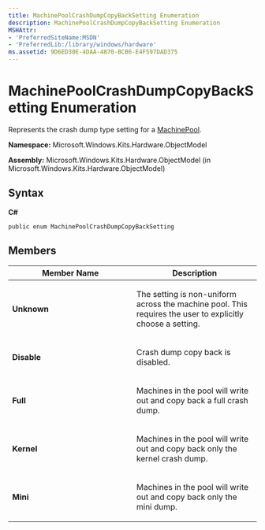 ```yaml
---
title: MachinePoolCrashDumpCopyBackSetting Enumeration
description: MachinePoolCrashDumpCopyBackSetting Enumeration
MSHAttr:
- 'PreferredSiteName:MSDN'
- 'PreferredLib:/library/windows/hardware'
ms.assetid: 9D6ED30E-4DAA-4870-BCB6-E4F597DAD375
---
```


# MachinePoolCrashDumpCopyBackSetting Enumeration


Represents the crash dump type setting for a [MachinePool](machinepool-class.md).

**Namespace:** Microsoft.Windows.Kits.Hardware.ObjectModel

**Assembly:** Microsoft.Windows.Kits.Hardware.ObjectModel (in Microsoft.Windows.Kits.Hardware.ObjectModel)

## <span id="Syntax"></span><span id="syntax"></span><span id="SYNTAX"></span>Syntax


**C#**

`public enum MachinePoolCrashDumpCopyBackSetting`

## <span id="Members"></span><span id="members"></span><span id="MEMBERS"></span>Members


<table>
<colgroup>
<col width="50%" />
<col width="50%" />
</colgroup>
<thead>
<tr class="header">
<th>Member Name</th>
<th>Description</th>
</tr>
</thead>
<tbody>
<tr class="odd">
<td><p><strong>Unknown</strong></p></td>
<td><p>The setting is non-uniform across the machine pool. This requires the user to explicitly choose a setting.</p></td>
</tr>
<tr class="even">
<td><p><strong>Disable</strong></p></td>
<td><p>Crash dump copy back is disabled.</p></td>
</tr>
<tr class="odd">
<td><p><strong>Full</strong></p></td>
<td><p>Machines in the pool will write out and copy back a full crash dump.</p></td>
</tr>
<tr class="even">
<td><p><strong>Kernel</strong></p></td>
<td><p>Machines in the pool will write out and copy back only the kernel crash dump.</p></td>
</tr>
<tr class="odd">
<td><p><strong>Mini</strong></p></td>
<td><p>Machines in the pool will write out and copy back only the mini dump.</p></td>
</tr>
</tbody>
</table>

 

 

 






